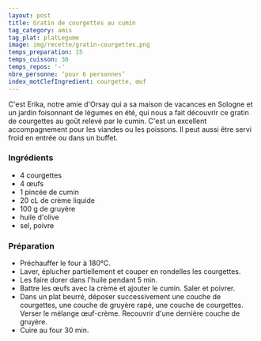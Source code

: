 ```yaml
---
layout: post
title: Gratin de courgettes au cumin
tag_category: amis
tag_plat: platLegume
image: img/recette/gratin-courgettes.png
temps_preparation: 15
temps_cuisson: 30
temps_repos: '-'
nbre_personne: ‘pour 6 personnes’
index_motClefIngredient: courgette, œuf
---
```

C'est Erika, notre amie d'Orsay qui a sa maison de vacances en Sologne et un jardin foisonnant de légumes en été, qui nous a fait découvrir ce gratin de courgettes au goût relevé par le cumin. C'est un excellent accompagnement pour les viandes ou les poissons. Il peut aussi être servi froid en entrée ou dans un buffet.

### Ingrédients
* 4 courgettes
* 4 œufs
* 1 pincée de cumin
* 20 cL de crème liquide
* 100 g de gruyère
* huile d'olive
* sel, poivre

### Préparation
* Préchauffer le four à 180°C.
* Laver, éplucher partiellement et couper en rondelles les courgettes.
* Les faire dorer dans l'huile pendant 5 min.
* Battre les œufs avec la crème et ajouter le cumin. Saler et poivrer.
* Dans un plat beurré, déposer successivement une couche de courgettes, une couche de gruyère rapé, une couche de courgettes. Verser le mélange œuf-crème. Recouvrir d'une dernière couche de gruyère.
* Cuire au four 30 min.
